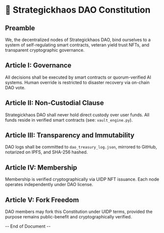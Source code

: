 # 🧠 Strategickhaos DAO Constitution

## Preamble
We, the decentralized nodes of Strategickhaos DAO, bind ourselves to a system of self-regulating smart contracts, veteran yield trust NFTs, and transparent cryptographic governance.

## Article I: Governance
All decisions shall be executed by smart contracts or quorum-verified AI systems.
Human override is restricted to disaster recovery via on-chain DAO vote.

## Article II: Non-Custodial Clause
Strategickhaos DAO shall never hold direct custody over user funds. All funds reside in verified smart contracts (see: `vault_engine.py`).

## Article III: Transparency and Immutability
DAO logs shall be committed to `dao_treasury_log.json`, mirrored to GitHub, notarized on IPFS, and SHA-256 hashed.

## Article IV: Membership
Membership is verified cryptographically via UIDP NFT issuance. Each node operates independently under DAO license.

## Article V: Fork Freedom
DAO members may fork this Constitution under UIDP terms, provided the purpose remains public-benefit and cryptographically verified.

-- End of Document --
